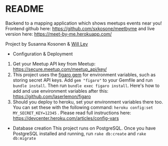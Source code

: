 # README

Backend to a mapping application which shows meetups events near you! Frontend github here: https://github.com/sxkosone/meetbyme and live version here: https://meet-by-me.herokuapp.com/

Project by Susanna Kosonen & [Will Ley](https://github.com/wley3337)

* Configuration & Deployment
1. Get your Meetup API key from Meetup: https://secure.meetup.com/meetup_api/key/
2. This project uses the [figaro gem](https://github.com/laserlemon/figaro) for environment variables, such as storing secret API keys. Add `gem "figaro"` to your Gemfile and run `bundle install`. Then run `bundle exec figaro install`. Here's how to add and use environment variables after this: https://github.com/laserlemon/figaro
3. Should you deploy to heroku, set your environment variables there too. You can set these with the following command: `heroku config:set MY_SECRET_KEY=12345` . Please read full instructions here: https://devcenter.heroku.com/articles/config-vars


* Database creation
This project runs on PostgreSQL. Once you have PostgreSQL installed and running, run `rake db:create` and `rake db:migrate`



